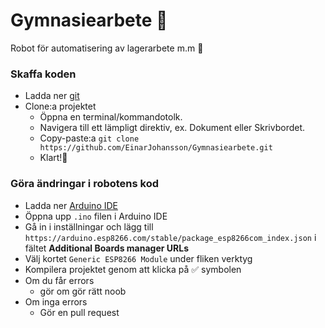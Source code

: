 # Gymnasiearbete 🤠
Robot för automatisering av lagerarbete m.m 🤖

### Skaffa koden
- Ladda ner [git](https://git-scm.com/downloads)
- Clone:a projektet
  - Öppna en terminal/kommandotolk.
  - Navigera till ett lämpligt direktiv, ex. Dokument eller Skrivbordet.
  - Copy-paste:a ```git clone https://github.com/EinarJohansson/Gymnasiearbete.git```
  - Klart!🍺

### Göra ändringar i robotens kod
- Ladda ner [Arduino IDE](https://www.arduino.cc/en/Main/Software)
- Öppna upp ```.ino``` filen i Arduino IDE
- Gå in i inställningar och lägg till ```https://arduino.esp8266.com/stable/package_esp8266com_index.json``` i fältet **Additional Boards manager URLs**
- Välj kortet ```Generic ESP8266 Module``` under fliken verktyg
- Kompilera projektet genom att klicka på ✅ symbolen
- Om du får errors
  - gör om gör rätt noob
- Om inga errors
  - Gör en pull request
